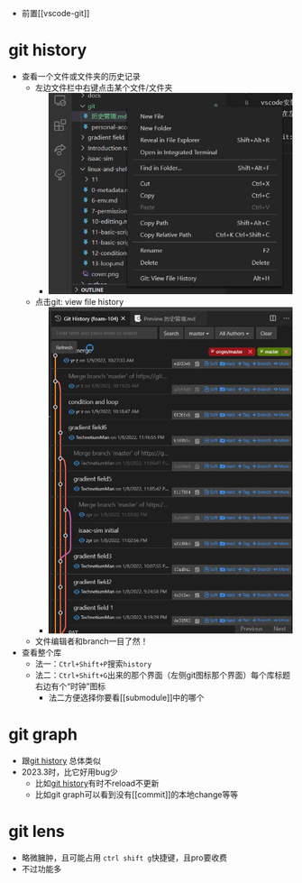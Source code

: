 - 前置[[vscode-git]]
# git history
- 查看一个文件或文件夹的历史记录
  - 左边文件栏中右键点击某个文件/文件夹
    - ![](git-history1.png)
  - 点击git: view file history
    - ![](git-history2.png)
  - 文件编辑者和branch一目了然！
- 查看整个库
  - 法一：`Ctrl+Shift+P`搜索`history`
  - 法二：`Ctrl+Shift+G`出来的那个界面（左侧git图标那个界面）每个库标题右边有个“时钟”图标
    - 法二方便选择你要看[[submodule]]中的哪个
# git graph
- 跟[git history](#git-history) 总体类似
- 2023.3时，比它好用bug少
  - 比如[git history](#git-history)有时不reload不更新
  - 比如git graph可以看到没有[[commit]]的本地change等等
# git lens
- 略微臃肿，且可能占用 `ctrl shift g`快捷键，且pro要收费
- 不过功能多